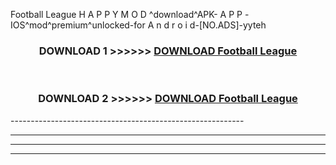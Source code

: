  Football League  H A P P Y M O D ^download^APK- A P P -IOS^mod^premium^unlocked-for A n d r o i d-[NO.ADS]-yyteh



<div align="center">

<h3>DOWNLOAD 1 >>>>>> <a href="https://en-mod.web.app/?en= Football League ">DOWNLOAD Football League  </a></h3><br>

<h3>DOWNLOAD 2 >>>>>> <a href="https://en-mod.web.app/?en= Football League ">DOWNLOAD Football League  </a></h3>

</div>
----------------------------------------------------------

----------------------------------------------------------

----------------------------------------------------------

----------------------------------------------------------



